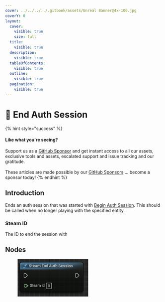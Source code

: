 ```yaml
---
cover: ../../../../.gitbook/assets/Unreal Banner@4x-100.jpg
coverY: 0
layout:
  cover:
    visible: true
    size: full
  title:
    visible: true
  description:
    visible: true
  tableOfContents:
    visible: true
  outline:
    visible: true
  pagination:
    visible: true
---
```


# 🔵 End Auth Session

{% hint style="success" %}
#### Like what you're seeing?

Support us as a [GitHub Sponsor](../../../../become-a-sponsor/) and get instant access to all our assets, exclusive tools and assets, escalated support and issue tracking and our gratitude.\
\
These articles are made possible by our [GitHub Sponsors](../../../../become-a-sponsor/) ... become a sponsor today!
{% endhint %}

## Introduction

Ends an auth session that was started with [Begin Auth Session](begin-auth-session-result.md). This should be called when no longer playing with the specified entity.

### Steam ID

The ID to end the session with

## Nodes

<figure><img src="../../../../.gitbook/assets/image (21).png" alt=""><figcaption></figcaption></figure>
